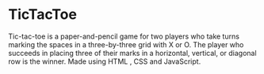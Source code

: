 # TicTacToe
Tic-tac-toe is a paper-and-pencil game for two players who take turns marking the spaces in a three-by-three grid with X or O. The player who succeeds in placing three of their marks in a horizontal, vertical, or diagonal row is the winner. 
Made using HTML , CSS and JavaScript.

